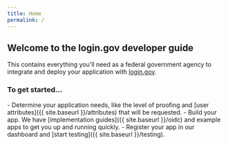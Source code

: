 ```yaml
---
title: Home
permalink: /
---
```


## Welcome to the login.gov developer guide

This contains everything you'll need as a federal government agency to integrate and deploy your application with [login.gov](https://login.gov).

### To get started...

<div markdown="1" class="checklist">
- Determine your application needs, like the level of proofing and [user attributes]({{ site.baseurl }}/attributes) that will be requested.
- Build your app. We have [implementation guides]({{ site.baseurl }}/oidc) and example apps to get you up and running quickly.
- Register your app in our dashboard and [start testing]({{ site.baseurl }}/testing).
</div>
